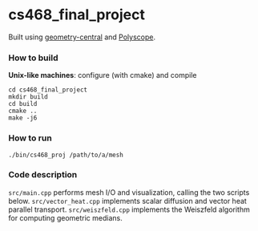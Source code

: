 # cs468_final_project
Built using [geometry-central](http://geometry-central.net/) and [Polyscope](http://polyscope.run/).

### How to build

**Unix-like machines**: configure (with cmake) and compile
```
cd cs468_final_project
mkdir build
cd build
cmake ..
make -j6
```

### How to run
```
./bin/cs468_proj /path/to/a/mesh
```

### Code description

`src/main.cpp` performs mesh I/O and visualization, calling the two scripts below. 
`src/vector_heat.cpp` implements scalar diffusion and vector heat parallel transport.
`src/weiszfeld.cpp` implements the Weiszfeld algorithm for computing geometric medians.
